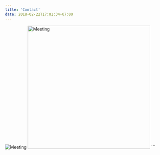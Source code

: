 ```yaml
---
title: 'Contact'
date: 2018-02-22T17:01:34+07:00
---
```


<!-- We offer a free consultation for all new clients. -->

![Meeting](/images/meeting.png)  <img src="/images/meeting.png" alt="Meeting" width="400">  ```

